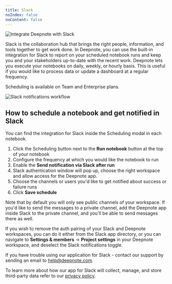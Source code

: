 ```yaml
---
title: Slack
noIndex: false
noContent: false
---
```


![Integrate Deepnote with Slack](https://media.graphassets.com/PMwmFr1oR1uSia6YPisw)

Slack is the collaboration hub that brings the right people, information, and tools together to get work done. In Deepnote, you can use the built-in integration for Slack to report on your scheduled notebook runs and keep you and your stakeholders up-to-date with the recent work. Deepnote lets you execute your notebooks on daily, weekly, or hourly basis. This is useful if you would like to process data or update a dashboard at a regular frequency.

<Callout  status="info">
Scheduling is available on Team and Enterprise plans.
</Callout>

![Slack notifications workflow](https://media.graphassets.com/j91ucjbJSrevlU9eImzN)

## How to schedule a notebook and get notified in Slack

You can find the integration for Slack inside the Scheduling modal in each notebook.

1. Click the Scheduling button next to the **Run notebook** button at the top of your notebook
2. Configure the frequency at which you would like the notebook to run
3. Enable the **Send notification via Slack after run**
4. Slack authentication window will pop up, choose the right workspace and allow access for the Deepnote app.
5. Choose the channels or users you'd like to get notified about success or failure runs
6. Click **Save schedule**

Note that by default you will only see public channels of your workspace. If you'd like to send the messages to a private channel, add the Deepnote app inside Slack to the private channel, and you'll be able to send messages there as well.

If you wish to remove the auth pairing of your Slack and Deepnote workspaces, you can do it either from the Slack app directory, or you can navigate to **Settings & members** -> **Project settings** in your Deepnote workspace, and deselect the Slack notifications toggle.

If you have trouble using our application for Slack - contact our support by sending an email to [help@deepnote.com](mailto:help@deepnote.com).

To learn more about how our app for Slack will collect, manage, and store third-party data refer to our [privacy policy](https://deepnote.com/privacy).
